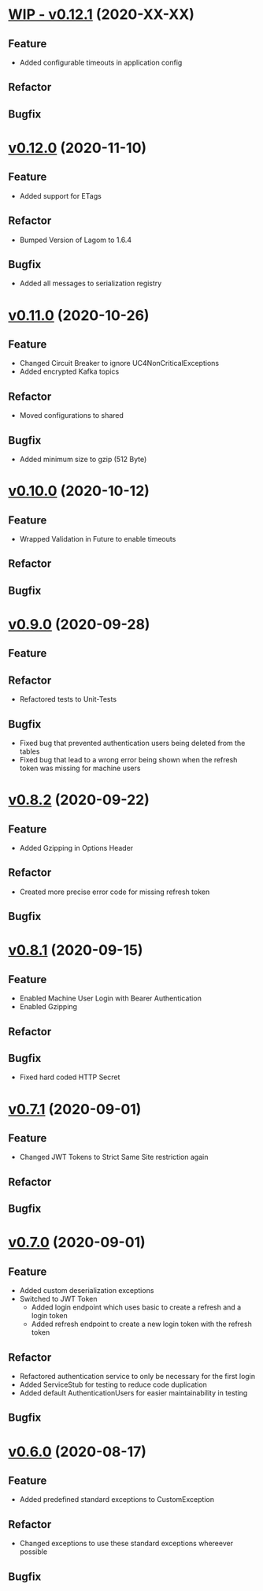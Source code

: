 # [WIP - v0.12.1](https://github.com/upb-uc4/University-Credits-4.0/compare/authentication-v0.12.0...authentication-v0.12.1) (2020-XX-XX)
## Feature
 - Added configurable timeouts in application config
## Refactor
## Bugfix

# [v0.12.0](https://github.com/upb-uc4/University-Credits-4.0/compare/authentication-v0.11.0...authentication-v0.12.0) (2020-11-10)
## Feature
 - Added support for ETags
## Refactor
 - Bumped Version of Lagom to 1.6.4
## Bugfix
 - Added all messages to serialization registry

# [v0.11.0](https://github.com/upb-uc4/University-Credits-4.0/compare/authentication-v0.10.0...authentication-v0.11.0) (2020-10-26)
## Feature
 - Changed Circuit Breaker to ignore UC4NonCriticalExceptions
 - Added encrypted Kafka topics
## Refactor
 - Moved configurations to shared
## Bugfix
 - Added minimum size to gzip (512 Byte)

# [v0.10.0](https://github.com/upb-uc4/University-Credits-4.0/compare/authentication-v0.9.0...authentication-v0.10.0) (2020-10-12)
## Feature
 - Wrapped Validation in Future to enable timeouts
## Refactor
## Bugfix

# [v0.9.0](https://github.com/upb-uc4/University-Credits-4.0/compare/authentication-v0.8.2...authentication-v0.9.0) (2020-09-28)
## Feature
## Refactor
 - Refactored tests to Unit-Tests
## Bugfix
 - Fixed bug that prevented authentication users being deleted from the tables
 - Fixed bug that lead to a wrong error being shown when the refresh token was missing for machine users


# [v0.8.2](https://github.com/upb-uc4/University-Credits-4.0/compare/authentication-v0.8.1...authentication-v0.8.2) (2020-09-22)
## Feature
 - Added Gzipping in Options Header
## Refactor
 - Created more precise error code for missing refresh token
## Bugfix

# [v0.8.1](https://github.com/upb-uc4/University-Credits-4.0/compare/authentication-v0.7.1...authentication-v0.8.1) (2020-09-15)
## Feature
 - Enabled Machine User Login with Bearer Authentication
 - Enabled Gzipping
## Refactor
## Bugfix
 - Fixed hard coded HTTP Secret

# [v0.7.1](https://github.com/upb-uc4/University-Credits-4.0/compare/authentication-v0.7.0...authentication-v0.7.1) (2020-09-01)
## Feature
 - Changed JWT Tokens to Strict Same Site restriction again
## Refactor
## Bugfix

# [v0.7.0](https://github.com/upb-uc4/University-Credits-4.0/compare/authentication-v0.6.0...authentication-v0.7.0) (2020-09-01)
## Feature
 - Added custom deserialization exceptions
 - Switched to JWT Token
    - Added login endpoint which uses basic to create a refresh and a login token
    - Added refresh endpoint to create a new login token with the refresh token
## Refactor
 - Refactored authentication service to only be necessary for the first login 
 - Added ServiceStub for testing to reduce code duplication
 - Added default AuthenticationUsers for easier maintainability in testing
## Bugfix

# [v0.6.0](https://github.com/upb-uc4/University-Credits-4.0/compare/v0.5.0...authentication-v0.6.0) (2020-08-17)
## Feature
 - Added predefined standard exceptions to CustomException
## Refactor
 - Changed exceptions to use these standard exceptions whereever possible
## Bugfix
 
